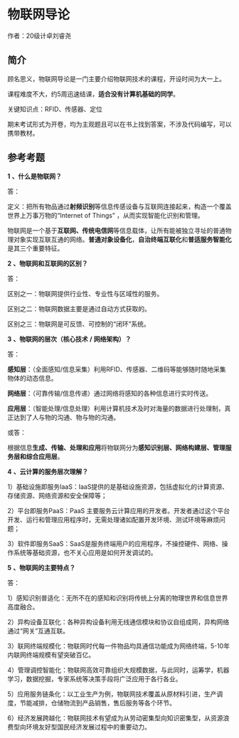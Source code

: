 # 物联网导论

作者：20级计卓刘睿尧

## 简介

顾名思义，物联网导论是一门主要介绍物联网技术的课程，开设时间为大一上。

课程难度不大，约5周迅速结课，**适合没有计算机基础的同学**。

关键知识点：RFID、传感器、定位

期末考试形式为开卷，均为主观题且可以在书上找到答案，不涉及代码编写，可以携带教材。

## 参考考题

**1** **、什么是物联网？**

答：

定义：把所有物品通过**射频识别**等信息传感设备与互联网连接起来，构造一个覆盖世界上万事万物的“Internet of Things” ，从而实现智能化识别和管理。

物联网是一个基于**互联网、传统电信网**等信息载体，让所有能被独立寻址的普通物理对象实现互联互通的网络。**普通对象设备化**，**自治终端互联化**和**普适服务智能化**是其三个重要特征。

 

**2** **、物联网和互联网的区别？**

答：

区别之一：物联网提供行业性、专业性与区域性的服务。

区别之二：物联网数据主要是通过自动方式获取的。

区别之三：物联网是可反馈、可控制的“闭环”系统。

 

**3** **、物联网的层次（核心技术** **/** **网络架构）？**

答：

**感知层**：（全面感知/信息采集）利用RFID、传感器、二维码等能够随时随地采集物体的动态信息。

**网络层**：（可靠传输/信息传递）通过网络将感知的各种信息进行实时传送。

**应用层**：（智能处理/信息处理）利用计算机技术及时对海量的数据进行处理制，真正达到了人与物的沟通、物与物的沟通。

或答：

根据信息**生成、传输、处理和应用**将物联网分为**感知识别层、网络构建层、管理服务层和综合应用层**。

 

**4** **、云计算的服务层次理解？**

1）基础设施即服务IaaS：IaaS提供的是基础设施资源，包括虚拟化的计算资源、存储资源、网络资源和安全保障等；

2）平台即服务PaaS：PaaS 主要服务云计算应用的开发者。开发者通过这个平台开发、运行和管理应用程序时，无需处理诸如配置开发环境、测试环境等麻烦问题；

3）软件即服务SaaS：SaaS是服务终端用户的应用程序，不操控硬件、网络、操作系统等基础资源，也不关心应用是如何开发调试的。

 

**5** **、物联网的主要特点？**

答：

1）感知识别普适化：无所不在的感知和识别将传统上分离的物理世界和信息世界高度融合。

2）异构设备互联化：各种异构设备利用无线通信模块和协议自组成网，异构网络通过“网关”互通互联。

3）联网终端规模化：物联网时代每一件物品均具通信功能成为网络终端，5-10年内联网终端规模有望突破百亿。

4）管理调控智能化：物联网高效可靠组织大规模数据，与此同时，运筹学，机器学习，数据挖掘，专家系统等决策手段将广泛应用于各行各业。

5）应用服务链条化：以工业生产为例，物联网技术覆盖从原材料引进，生产调度，节能减排，仓储物流到产品销售，售后服务等各个环节。

6）经济发展跨越化：物联网技术有望成为从劳动密集型向知识密集型，从资源浪费型向环境友好型国民经济发展过程中的重要动力。


